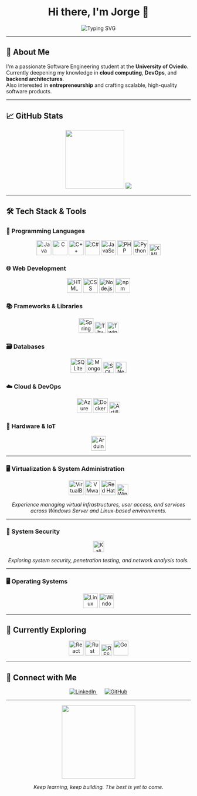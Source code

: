 <h1 align="center">Hi there, I'm Jorge 👋</h1>

<p align="center">
  <img src="https://readme-typing-svg.demolab.com?font=Fira+Code&duration=2000&pause=500&color=1E90FF&center=true&vCenter=true&width=600&lines=Software+Engineering+Student;Cloud+%7C+DevOps+%7C+Full+Stack+Learner;Building+clean+and+scalable+solutions" alt="Typing SVG" />
</p>

---

## 🚀 About Me

I'm a passionate Software Engineering student at the **University of Oviedo**.  
Currently deepening my knowledge in **cloud computing**, **DevOps**, and **backend architectures**.  
Also interested in **entrepreneurship** and crafting scalable, high-quality software products.

---

## 📈 GitHub Stats

<p align="center">
  <img src="https://github-readme-streak-stats.herokuapp.com?user=JorgeePG&theme=tokyonight&hide_border=false" height="160"/>
  <img src="https://github-profile-trophy.vercel.app/?username=JorgeePG&theme=tokyonight&row=1&margin-w=10" />
</p>

---

## 🛠️ Tech Stack & Tools

### 🧠 Programming Languages

<p align="center">
  <img src="https://cdn.jsdelivr.net/gh/devicons/devicon/icons/java/java-original.svg" height="40" alt="Java"/>
  <img src="https://cdn.jsdelivr.net/gh/devicons/devicon/icons/c/c-original.svg" height="40" alt="C"/>
  <img src="https://cdn.jsdelivr.net/gh/devicons/devicon/icons/cplusplus/cplusplus-original.svg" height="40" alt="C++"/>
  <img src="https://cdn.jsdelivr.net/gh/devicons/devicon/icons/csharp/csharp-original.svg" height="40" alt="C#"/>
  <img src="https://cdn.jsdelivr.net/gh/devicons/devicon/icons/javascript/javascript-original.svg" height="40" alt="JavaScript"/>
  <img src="https://cdn.jsdelivr.net/gh/devicons/devicon/icons/php/php-original.svg" height="40" alt="PHP"/>
  <img src="https://cdn.jsdelivr.net/gh/devicons/devicon/icons/python/python-original.svg" height="40" alt="Python"/>
  <img src="https://img.shields.io/badge/XML-EB722E?style=for-the-badge&logo=xml&logoColor=white" height="30" alt="XML"/>
</p>

### 🌐 Web Development

<p align="center">
  <img src="https://cdn.jsdelivr.net/gh/devicons/devicon/icons/html5/html5-original.svg" height="40" alt="HTML"/>
  <img src="https://cdn.jsdelivr.net/gh/devicons/devicon/icons/css3/css3-original.svg" height="40" alt="CSS"/>
  <img src="https://cdn.jsdelivr.net/gh/devicons/devicon/icons/nodejs/nodejs-original.svg" height="40" alt="Node.js"/>
  <img src="https://cdn.jsdelivr.net/gh/devicons/devicon/icons/npm/npm-original-wordmark.svg" height="40" alt="npm"/>
</p>

### 📚 Frameworks & Libraries

<p align="center">
  <img src="https://cdn.jsdelivr.net/gh/devicons/devicon/icons/spring/spring-original.svg" height="40" alt="Spring Boot"/>
  <img src="https://img.shields.io/badge/Thymeleaf-005F0F?style=for-the-badge&logo=thymeleaf&logoColor=white" height="30" alt="Thymeleaf"/>
  <img src="https://img.shields.io/badge/Twig-0689F0?style=for-the-badge&logo=twig&logoColor=white" height="30" alt="Twig"/>
</p>

### 🗃️ Databases

<p align="center">
  <img src="https://cdn.jsdelivr.net/gh/devicons/devicon/icons/sqlite/sqlite-original.svg" height="40" alt="SQLite"/>
  <img src="https://cdn.jsdelivr.net/gh/devicons/devicon/icons/mongodb/mongodb-original.svg" height="40" alt="MongoDB"/>
  <img src="https://img.shields.io/badge/SQL-4479A1?style=for-the-badge&logo=database&logoColor=white" height="30" alt="SQL"/>
  <img src="https://img.shields.io/badge/Neo4j-008CC1?style=for-the-badge&logo=neo4j&logoColor=white" height="30" alt="Neo4j"/>
</p>

### ☁️ Cloud & DevOps

<p align="center">
  <img src="https://cdn.jsdelivr.net/gh/devicons/devicon/icons/azure/azure-original.svg" height="40" alt="Azure"/>
  <img src="https://cdn.jsdelivr.net/gh/devicons/devicon/icons/docker/docker-original.svg" height="40" alt="Docker"/>
  <img src="https://img.shields.io/badge/Artillery-FF7E1B?style=for-the-badge&logo=Artillery&logoColor=white" height="30" alt="Artillery"/>
</p>

### 🔧 Hardware & IoT

<p align="center">
  <img src="https://cdn.jsdelivr.net/gh/devicons/devicon/icons/arduino/arduino-original.svg" height="40" alt="Arduino"/>
</p>

---

### 🖥️ Virtualization & System Administration

<p align="center">
  <img src="https://img.shields.io/badge/VirtualBox-183A61?style=for-the-badge&logo=virtualbox&logoColor=white" height="40" alt="VirtualBox"/>
  <img src="https://img.shields.io/badge/VMware-607078?style=for-the-badge&logo=vmware&logoColor=white" height="40" alt="VMware"/>
  <img src="https://cdn.jsdelivr.net/gh/devicons/devicon/icons/redhat/redhat-original.svg" height="40" alt="Red Hat Enterprise Linux"/>
  <img src="https://img.shields.io/badge/Windows%20Server%202022-0078D6?style=for-the-badge&logo=windows&logoColor=white" height="30" alt="Windows Server 2022"/>
</p>

<p align="center"><em>Experience managing virtual infrastructures, user access, and services across Windows Server and Linux-based environments.</em></p>

---

### 🔐 System Security

<p align="center">
  <img src="https://img.shields.io/badge/Kali_Linux-557C94?style=for-the-badge&logo=kalilinux&logoColor=white" height="30" alt="Kali Linux"/>
</p>

<p align="center"><em>Exploring system security, penetration testing, and network analysis tools.</em></p>

---

### 🖥️ Operating Systems

<p align="center">
  <img src="https://cdn.jsdelivr.net/gh/devicons/devicon/icons/linux/linux-original.svg" height="40" alt="Linux"/>
  <img src="https://cdn.jsdelivr.net/gh/devicons/devicon/icons/windows8/windows8-original.svg" height="40" alt="Windows"/>
</p>

---

## 🌱 Currently Exploring

<p align="center">
  <img src="https://cdn.jsdelivr.net/gh/devicons/devicon/icons/react/react-original.svg" height="40" alt="React"/>
  <img src="https://img.shields.io/badge/Rust-%23E57373?style=for-the-badge&logo=rust&logoColor=white" height="40" alt="Rust"/>
  <img src="https://img.shields.io/badge/REST-007EC6?style=for-the-badge&logo=rest&logoColor=white" height="30" alt="REST"/>
  <img src="https://img.shields.io/badge/Go-00ADD8?style=for-the-badge&logo=go&logoColor=white" height="40" alt="Go"/>
</p>

---

## 📲 Connect with Me

<p align="center">
  <a href="https://www.linkedin.com/in/jorge-puente-garcía/" target="_blank">
    <img src="https://img.shields.io/badge/LinkedIn-0A66C2?style=for-the-badge&logo=linkedin&logoColor=white" alt="LinkedIn"/>
  </a>
  <span style="margin-left: 20px;">
    <a href="https://github.com/JorgeePG" target="_blank">
      <img src="https://img.shields.io/badge/GitHub-181717?style=for-the-badge&logo=github&logoColor=white" alt="GitHub"/>
    </a>
  </span>
</p>




---

<p align="center">
  <img src="https://media.giphy.com/media/L8K62iTDkzGX6/giphy.gif" width="200"/>
</p>

<p align="center"><em>Keep learning, keep building. The best is yet to come.</em></p>
